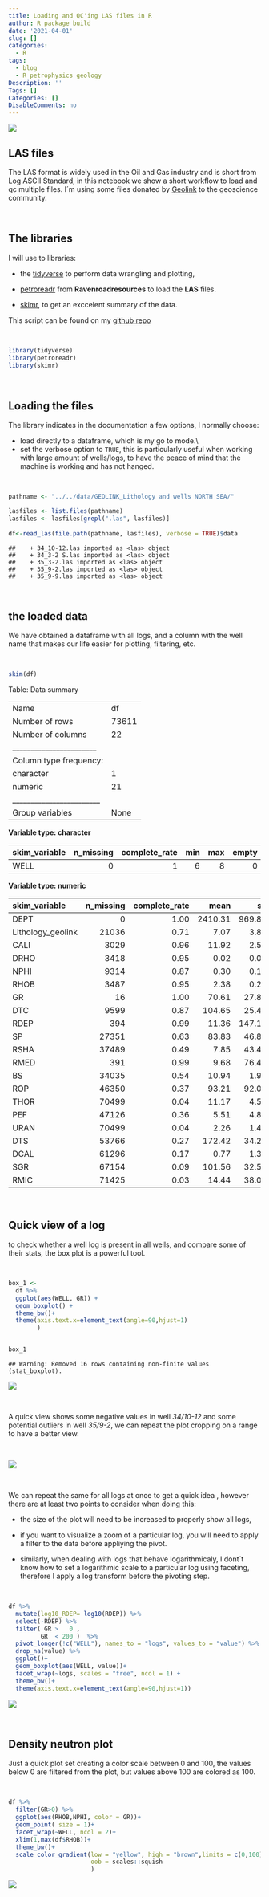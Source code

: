 ```yaml
---
title: Loading and QC'ing LAS files in R
author: R package build
date: '2021-04-01'
slug: []
categories:
  - R
tags:
  - blog
  - R petrophysics geology
Description: ''
Tags: []
Categories: []
DisableComments: no
---
```


![](marco_2L.png)

## LAS files

The LAS format is widely used in the Oil and Gas industry and is short from Log ASCII Standard, in this notebook we show a short workflow to load and qc multiple files. I´m using some files donated by [Geolink](https://www.geolink-s2.com/) to the geoscience community.

<br>

## The libraries

I will use to libraries:

-   the [tidyverse](https://www.tidyverse.org/) to perform data wrangling and plotting,

-   [petroreadr](https://github.com/ravenroadresources/petroreadr) from **Ravenroadresources** to load the **LAS** files.

-   [skimr](https://docs.ropensci.org/skimr/), to get an exccelent summary of the data. 

This script can be found on my [github repo](https://github.com/edperalt/geology_well_data_in_R)

<br>



```r
library(tidyverse)
library(petroreadr)
library(skimr)
```

<br>

## Loading the files

The library indicates in the documentation a few options, I normally choose:

-   load directly to a dataframe, which is my go to mode.\
-   set the verbose option to `TRUE`, this is particularly useful when working with large amount of wells/logs, to have the peace of mind that the machine is working and has not hanged.


<br>


```r
pathname <- "../../data/GEOLINK_Lithology and wells NORTH SEA/"

lasfiles <- list.files(pathname)
lasfiles <- lasfiles[grepl(".las", lasfiles)]
 
df<-read_las(file.path(pathname, lasfiles), verbose = TRUE)$data
```

```
##    + 34_10-12.las imported as <las> object
##    + 34_3-2 S.las imported as <las> object
##    + 35_3-2.las imported as <las> object
##    + 35_9-2.las imported as <las> object
##    + 35_9-9.las imported as <las> object
```

<br>

## the loaded data

We have obtained a dataframe with all logs, and a column with the well name that makes our life easier for plotting, filtering, etc.


<br>


```r
skim(df)
```


Table: Data summary

|                         |      |
|:------------------------|:-----|
|Name                     |df    |
|Number of rows           |73611 |
|Number of columns        |22    |
|_______________________  |      |
|Column type frequency:   |      |
|character                |1     |
|numeric                  |21    |
|________________________ |      |
|Group variables          |None  |


**Variable type: character**

|skim_variable | n_missing| complete_rate| min| max| empty| n_unique| whitespace|
|:-------------|---------:|-------------:|---:|---:|-----:|--------:|----------:|
|WELL          |         0|             1|   6|   8|     0|        5|          0|


**Variable type: numeric**

|skim_variable     | n_missing| complete_rate|    mean|     sd|      p0|     p25|     p50|     p75|     p100|hist  |
|:-----------------|---------:|-------------:|-------:|------:|-------:|-------:|-------:|-------:|--------:|:-----|
|DEPT              |         0|          1.00| 2410.31| 969.88|  215.22| 1711.01| 2425.34| 3082.65|  4407.62|▂▆▇▆▃ |
|Lithology_geolink |     21036|          0.71|    7.07|   3.81|    1.00|    5.00|    6.00|    7.00|    18.00|▂▇▁▃▁ |
|CALI              |      3029|          0.96|   11.92|   2.57|    2.02|    8.84|   12.50|   13.31|    26.73|▁▅▇▁▁ |
|DRHO              |      3418|          0.95|    0.02|   0.06|   -2.57|    0.00|    0.01|    0.04|     1.27|▁▁▁▇▁ |
|NPHI              |      9314|          0.87|    0.30|   0.11|   -0.06|    0.22|    0.30|    0.38|     0.87|▁▇▇▁▁ |
|RHOB              |      3487|          0.95|    2.38|   0.21|   -1.71|    2.26|    2.43|    2.53|     3.26|▁▁▁▃▇ |
|GR                |        16|          1.00|   70.61|  27.80| -197.12|   48.90|   70.44|   90.75|   866.92|▁▇▁▁▁ |
|DTC               |      9599|          0.87|  104.65|  25.45|  -16.58|   85.75|   98.96|  121.83|   265.00|▁▇▇▁▁ |
|RDEP              |       394|          0.99|   11.36| 147.15|    0.34|    1.34|    1.90|    3.51| 29270.71|▇▁▁▁▁ |
|SP                |     27351|          0.63|   83.83|  46.84| -279.13|   51.63|   88.53|  112.79|   178.31|▁▁▁▇▇ |
|RSHA              |     37489|          0.49|    7.85|  43.40|    0.13|    1.00|    2.01|    3.87|  1770.00|▇▁▁▁▁ |
|RMED              |       391|          0.99|    9.68|  76.45|    0.13|    1.37|    2.14|    4.06|  9700.00|▇▁▁▁▁ |
|BS                |     34035|          0.54|   10.94|   1.93|    8.50|    8.50|   12.25|   12.25|    17.50|▅▁▇▁▁ |
|ROP               |     46350|          0.37|   93.21|  92.07|    5.20|   47.13|   79.69|  125.87|  1290.77|▇▁▁▁▁ |
|THOR              |     70499|          0.04|   11.17|   4.59|    1.13|    7.42|   11.27|   14.53|    33.71|▅▇▅▁▁ |
|PEF               |     47126|          0.36|    5.51|   4.83|    1.35|    3.89|    4.64|    6.86|   667.36|▇▁▁▁▁ |
|URAN              |     70499|          0.04|    2.26|   1.44|   -0.54|    1.57|    2.26|    2.80|    27.93|▇▁▁▁▁ |
|DTS               |     53766|          0.27|  172.42|  34.20|   87.69|  141.12|  173.26|  201.25|   270.41|▂▇▇▆▁ |
|DCAL              |     61296|          0.17|    0.77|   1.39|   -4.81|    0.02|    0.30|    0.83|     7.88|▁▇▇▁▁ |
|SGR               |     67154|          0.09|  101.56|  32.54|   33.15|   81.72|  106.35|  116.22|   892.06|▇▁▁▁▁ |
|RMIC              |     71425|          0.03|   14.44|  38.00|    0.72|    4.74|    7.36|   12.76|   556.37|▇▁▁▁▁ |

<br>

## Quick view of a log

to check whether a well log is present in all wells, and compare some of their stats, the box plot is a powerful tool.

<br>


```r
box_1 <-
  df %>%
  ggplot(aes(WELL, GR)) +
  geom_boxplot() +
  theme_bw()+
  theme(axis.text.x=element_text(angle=90,hjust=1)
        )


box_1
```

```
## Warning: Removed 16 rows containing non-finite values (stat_boxplot).
```

![](01-Loading_well_data_LAS_in_R_files/figure-html/unnamed-chunk-4-1.png)<!-- -->

<br>

A quick view shows some negative values in well *34/10-12* and some potential outliers in well *35/9-2*, we can repeat the plot cropping on a range to have a better view.

<br>

![](01-Loading_well_data_LAS_in_R_files/figure-html/unnamed-chunk-5-1.png)<!-- -->

<br>

We can repeat the same for all logs at once to get a quick idea , however there are at least two points to consider when doing this:

-   the size of the plot will need to be increased to properly show all logs,

-   if you want to visualize a zoom of a particular log, you will need to apply a filter to the data before appliying the pivot.

-   similarly, when dealing with logs that behave logarithmicaly, I dont´t know how to set a logarithmic scale to a particular log using faceting, therefore I apply a log transform before the pivoting step.

<br>


```r
df %>% 
  mutate(log10_RDEP= log10(RDEP)) %>% 
  select(-RDEP) %>% 
  filter( GR >   0 ,
         GR  < 200 )  %>% 
  pivot_longer(!c("WELL"), names_to = "logs", values_to = "value") %>% 
  drop_na(value) %>%
  ggplot()+
  geom_boxplot(aes(WELL, value))+
  facet_wrap(~logs, scales = "free", ncol = 1) +
  theme_bw()+
  theme(axis.text.x=element_text(angle=90,hjust=1))
```

![](01-Loading_well_data_LAS_in_R_files/figure-html/unnamed-chunk-6-1.png)<!-- -->

<br>

## Density neutron plot

Just a quick plot set creating a color scale between 0 and 100, the values below 0 are filtered from the plot, but values above 100 are colored as 100.

<br>


```r
df %>% 
  filter(GR>0) %>% 
  ggplot(aes(RHOB,NPHI, color = GR))+
  geom_point( size = 1)+
  facet_wrap(~WELL, ncol = 2)+
  xlim(1,max(df$RHOB))+
  theme_bw()+
  scale_color_gradient(low = "yellow", high = "brown",limits = c(0,100), 
                       oob = scales::squish
                       )
```

![](01-Loading_well_data_LAS_in_R_files/figure-html/unnamed-chunk-7-1.png)<!-- -->


